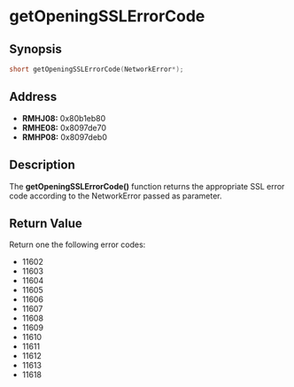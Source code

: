 # getOpeningSSLErrorCode



Synopsis
--------
```C++
short getOpeningSSLErrorCode(NetworkError*);
```


Address
-------
 * __RMHJ08:__ 0x80b1eb80
 * __RMHE08:__ 0x8097de70
 * __RMHP08:__ 0x8097deb0



Description
-----------
The **getOpeningSSLErrorCode()** function returns the appropriate SSL error
code according to the NetworkError passed as parameter.



Return Value
------------
Return one the following error codes:
 * 11602
 * 11603
 * 11604
 * 11605
 * 11606
 * 11607
 * 11608
 * 11609
 * 11610
 * 11611
 * 11612
 * 11613
 * 11618

